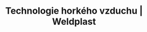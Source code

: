 ---
Link: "file:/Users/vinayakpatel/Downloads/www.weldplast.cz/sk/produkty/technologie-horkeho-vzduchu/zapalna-zarizeni"
product_name: "null"
product_id: "null"
title: "Technologie horkého vzduchu | Weldplast"
product_desc: ""
product_specs: ""
product_downloads: ""
href: ""
accessories: ""
similar_products: ""
---